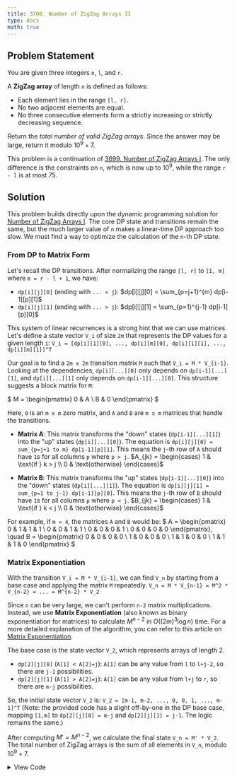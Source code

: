 ```yaml
---
title: 3700. Number of ZigZag Arrays II
type: docs
math: true
---
```


## Problem Statement

You are given three integers `n`, `l`, and `r`.

A **ZigZag array** of length `n` is defined as follows:

- Each element lies in the range `[l, r]`.
- No two adjacent elements are equal.
- No three consecutive elements form a strictly increasing or strictly decreasing sequence.

Return the *total number of valid ZigZag arrays*. Since the answer may be large, return it modulo $10^9 + 7$.

This problem is a continuation of [3699. Number of ZigZag Arrays I](./3699.-number-of-zigzag-arrays-i.md). The only difference is the constraints on `n`, which is now up to $10^9$, while the range `r - l` is at most 75.

## Solution

This problem builds directly upon the dynamic programming solution for [Number of ZigZag Arrays I](./3699.-number-of-zigzag-arrays-i.md). The core DP state and transitions remain the same, but the much larger value of `n` makes a linear-time DP approach too slow. We must find a way to optimize the calculation of the `n`-th DP state.

### From DP to Matrix Form

Let's recall the DP transitions. After normalizing the range `[l, r]` to `[1, m]` where `m = r - l + 1`, we have:
- `dp[i][j][0]` (ending with `... < j`): $dp[i][j][0] = \sum_{p=j+1}^{m} dp[i-1][p][1]$
- `dp[i][j][1]` (ending with `... > j`): $dp[i][j][1] = \sum_{p=1}^{j-1} dp[i-1][p][0]$

This system of linear recurrences is a strong hint that we can use matrices. Let's define a state vector `V_i` of size `2m` that represents the DP values for a given length `i`:
`V_i = [dp[i][1][0], ..., dp[i][m][0], dp[i][1][1], ..., dp[i][m][1]]^T`

Our goal is to find a `2m x 2m` transition matrix `M` such that `V_i = M * V_{i-1}`.
Looking at the dependencies, `dp[i][...][0]` only depends on `dp[i-1][...][1]`, and `dp[i][...][1]` only depends on `dp[i-1][...][0]`. This structure suggests a block matrix for `M`:

$ M = \begin{pmatrix} 0 & A \\ B & 0 \end{pmatrix} $

Here, `0` is an `m x m` zero matrix, and `A` and `B` are `m x m` matrices that handle the transitions.

- **Matrix A**: This matrix transforms the "down" states (`dp[i-1][...][1]`) into the "up" states (`dp[i][...][0]`). The equation is `dp[i][j][0] = sum_{p=j+1 to m} dp[i-1][p][1]`. This means the `j`-th row of `A` should have `1`s for all columns `p` where `p > j`.
  $A_{jk} = \begin{cases} 1 & \text{if } k > j \\ 0 & \text{otherwise} \end{cases}$

- **Matrix B**: This matrix transforms the "up" states (`dp[i-1][...][0]`) into the "down" states (`dp[i][...][1]`). The equation is `dp[i][j][1] = sum_{p=1 to j-1} dp[i-1][p][0]`. This means the `j`-th row of `B` should have `1`s for all columns `p` where `p < j`.
  $B_{jk} = \begin{cases} 1 & \text{if } k < j \\ 0 & \text{otherwise} \end{cases}$

For example, if `m = 4`, the matrices `A` and `B` would be:
$ A = \begin{pmatrix} 0 & 1 & 1 & 1 \\ 0 & 0 & 1 & 1 \\ 0 & 0 & 0 & 1 \\ 0 & 0 & 0 & 0 \end{pmatrix}, \quad B = \begin{pmatrix} 0 & 0 & 0 & 0 \\ 1 & 0 & 0 & 0 \\ 1 & 1 & 0 & 0 \\ 1 & 1 & 1 & 0 \end{pmatrix} $

### Matrix Exponentiation

With the transition `V_i = M * V_{i-1}`, we can find `V_n` by starting from a base case and applying the matrix `M` repeatedly.
`V_n = M * V_{n-1} = M^2 * V_{n-2} = ... = M^{n-2} * V_2`

Since `n` can be very large, we can't perform `n-2` matrix multiplications. Instead, we use **Matrix Exponentiation** (also known as binary exponentiation for matrices) to calculate $M^{n-2}$ in $O((2m)^3 \log n)$ time. For a more detailed explanation of the algorithm, you can refer to this article on [Matrix Exponentiation](https://www.hackerearth.com/practice/notes/matrix-exponentiation-1/).

The base case is the state vector `V_2`, which represents arrays of length 2.
- `dp[2][j][0]` (`A[1] < A[2]=j`): `A[1]` can be any value from `l` to `l+j-2`, so there are `j-1` possibilities.
- `dp[2][j][1]` (`A[1] > A[2]=j`): `A[1]` can be any value from `l+j` to `r`, so there are `m-j` possibilities.

So, the initial state vector `V_2` is:
`V_2 = [m-1, m-2, ..., 0, 0, 1, ..., m-1]^T`
(Note: the provided code has a slight off-by-one in the DP base case, mapping `[1,m]` to `dp[2][j][0] = m-j` and `dp[2][j][1] = j-1`. The logic remains the same.)

After computing $M' = M^{n-2}$, we calculate the final state `V_n = M' * V_2`. The total number of ZigZag arrays is the sum of all elements in `V_n`, modulo $10^9 + 7$.

<details>
<summary>View Code</summary>
```cpp
static const auto fast_io = []() {
    std::ios_base::sync_with_stdio(false);
    std::cin.tie(NULL);
    return 0;
}();
#define N 2005
class Solution {
public:
    int mod = 1e9 + 7;

    vector<vector<long long>> multi(vector<vector<long long>>& a,
                                    vector<vector<long long>>& b) {
        int n = a.size();
        vector<vector<long long>> c(n, vector<long long>(n, 0));
        for (int i = 0; i < n; i++) {
            for (int j = 0; j < n; j++) {
                for (int k = 0; k < n; k++) {
                    c[i][j] = (c[i][j] + a[i][k] * b[k][j]) % mod;
                }
            }
        }
        return c;
    }

    vector<vector<long long>> power(vector<vector<long long>> a, int n) {
        int len = a.size();
        vector<vector<long long>> res(len, vector<long long>(len));
        for (int i = 0; i < len; i++)
            res[i][i] = 1;
        while (n) {
            if (n & 1)
                res = multi(res, a);
            a = multi(a, a);
            n /= 2;
        }
        return res;
    }

    int zigZagArrays(int n, int l, int r) {
        if (n == 1) {
            return r - l + 1;
        }
        if (n == 2) {
            long long m = r - l + 1;
            return (m * (m - 1)) % mod;
        }
        long long m = r - l + 1;
        vector<vector<long long>> tran(2 * m, vector<long long>(2 * m, 0));
        for (int i = 0; i < m; i++) {
            for (int j = i + 1; j < m; j++) {
                tran[i][j + m] = 1;
            }
        }
        for (int i = 1; i < m; i++) {
            for (int j = 0; j < i; j++) {
                tran[i + m][j] = 1;
            }
        }
        tran = power(tran, n - 2);
        vector<long long> start(2 * m, 0);
        for (int i = 0; i < m; i++) {
            start[i] = m - 1 - i;
            start[i + m] = i;
        }
        vector<long long> end(2 * m, 0);
        for (int i = 0; i < 2 * m; i++) {
            for (int j = 0; j < 2 * m; j++) {
                end[i] = (end[i] + tran[i][j] * start[j]) % mod;
            }
        }
        long long ans = 0;
        for (int i = 0; i < 2 * m; i++) {
            ans = (ans + end[i]) % mod;
        }
        return ans;
    }
};
```
</details>

### Time and Space Complexity

- **Time Complexity**: $O((r-l)^3 \log n)$. The size of the matrix is `2m x 2m` where `m = r-l+1`. Matrix multiplication takes $O(m^3)$ and exponentiation takes $O(\log n)$ multiplications.
- **Space Complexity**: $O((r-l)^2)$ to store the transition matrix.